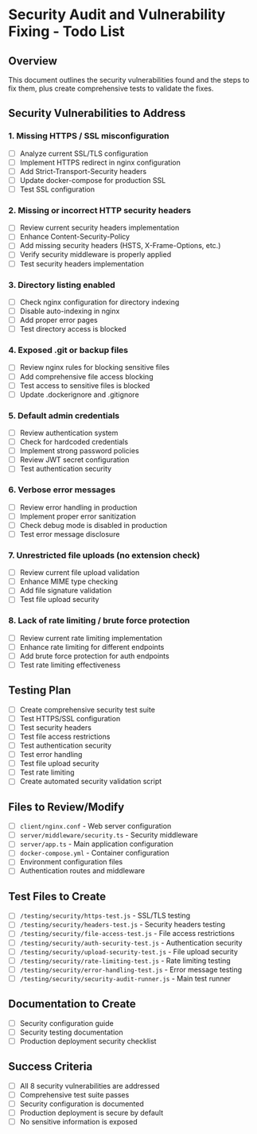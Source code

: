 # Security Audit and Vulnerability Fixing - Todo List

## Overview
This document outlines the security vulnerabilities found and the steps to fix them, plus create comprehensive tests to validate the fixes.

## Security Vulnerabilities to Address

### 1. Missing HTTPS / SSL misconfiguration
- [ ] Analyze current SSL/TLS configuration
- [ ] Implement HTTPS redirect in nginx configuration
- [ ] Add Strict-Transport-Security headers
- [ ] Update docker-compose for production SSL
- [ ] Test SSL configuration

### 2. Missing or incorrect HTTP security headers
- [ ] Review current security headers implementation
- [ ] Enhance Content-Security-Policy
- [ ] Add missing security headers (HSTS, X-Frame-Options, etc.)
- [ ] Verify security middleware is properly applied
- [ ] Test security headers implementation

### 3. Directory listing enabled
- [ ] Check nginx configuration for directory indexing
- [ ] Disable auto-indexing in nginx
- [ ] Add proper error pages
- [ ] Test directory access is blocked

### 4. Exposed .git or backup files
- [ ] Review nginx rules for blocking sensitive files
- [ ] Add comprehensive file access blocking
- [ ] Test access to sensitive files is blocked
- [ ] Update .dockerignore and .gitignore

### 5. Default admin credentials
- [ ] Review authentication system
- [ ] Check for hardcoded credentials
- [ ] Implement strong password policies
- [ ] Review JWT secret configuration
- [ ] Test authentication security

### 6. Verbose error messages
- [ ] Review error handling in production
- [ ] Implement proper error sanitization
- [ ] Check debug mode is disabled in production
- [ ] Test error message disclosure

### 7. Unrestricted file uploads (no extension check)
- [ ] Review current file upload validation
- [ ] Enhance MIME type checking
- [ ] Add file signature validation
- [ ] Test file upload security

### 8. Lack of rate limiting / brute force protection
- [ ] Review current rate limiting implementation
- [ ] Enhance rate limiting for different endpoints
- [ ] Add brute force protection for auth endpoints
- [ ] Test rate limiting effectiveness

## Testing Plan
- [ ] Create comprehensive security test suite
- [ ] Test HTTPS/SSL configuration
- [ ] Test security headers
- [ ] Test file access restrictions
- [ ] Test authentication security
- [ ] Test error handling
- [ ] Test file upload security
- [ ] Test rate limiting
- [ ] Create automated security validation script

## Files to Review/Modify
- [ ] `client/nginx.conf` - Web server configuration
- [ ] `server/middleware/security.ts` - Security middleware
- [ ] `server/app.ts` - Main application configuration
- [ ] `docker-compose.yml` - Container configuration
- [ ] Environment configuration files
- [ ] Authentication routes and middleware

## Test Files to Create
- [ ] `/testing/security/https-test.js` - SSL/TLS testing
- [ ] `/testing/security/headers-test.js` - Security headers testing
- [ ] `/testing/security/file-access-test.js` - File access restrictions
- [ ] `/testing/security/auth-security-test.js` - Authentication security
- [ ] `/testing/security/upload-security-test.js` - File upload security
- [ ] `/testing/security/rate-limiting-test.js` - Rate limiting testing
- [ ] `/testing/security/error-handling-test.js` - Error message testing
- [ ] `/testing/security/security-audit-runner.js` - Main test runner

## Documentation to Create
- [ ] Security configuration guide
- [ ] Security testing documentation
- [ ] Production deployment security checklist

## Success Criteria
- [ ] All 8 security vulnerabilities are addressed
- [ ] Comprehensive test suite passes
- [ ] Security configuration is documented
- [ ] Production deployment is secure by default
- [ ] No sensitive information is exposed
